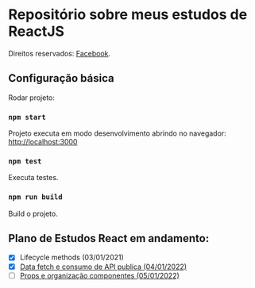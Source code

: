# Repositório sobre meus estudos de ReactJS

Direitos reservados: [Facebook](https://github.com/facebook/create-react-app).

## Configuração básica

Rodar projeto:

### `npm start`

Projeto executa em modo desenvolvimento abrindo no navegador: [http://localhost:3000](http://localhost:3000)

### `npm test`

Executa testes.

### `npm run build`

Build o projeto.

## Plano de Estudos React em andamento:

- [x] Lifecycle methods (03/01/2021)
- [x] [Data fetch e consumo de API publica (04/01/2022)](/../../tree/01-Estudos-Data-Fetch)
- [ ] [Props e organização componentes (05/01/2022)](/../../tree/02-Estudo-Props-e-organização-de-componentes)
